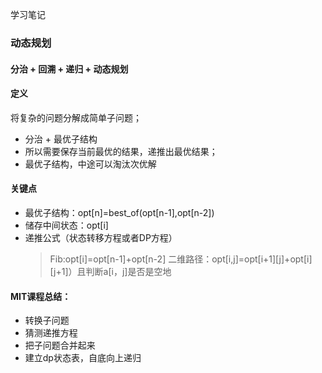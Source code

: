 学习笔记
###  动态规划
#### 分治 + 回溯 + 递归 + 动态规划
#### 定义
将复杂的问题分解成简单子问题；
* 分治 + 最优子结构
* 所以需要保存当前最优的结果，递推出最优结果；
* 最优子结构，中途可以淘汰次优解
#### 关键点
* 最优子结构：opt[n]=best_of(opt[n-1],opt[n-2])
* 储存中间状态：opt[i]
* 递推公式（状态转移方程或者DP方程）
  > Fib:opt[i]=opt[n-1]+opt[n-2]
  > 二维路径：opt[i,j]=opt[i+1][j]+opt[i][j+1]）且判断a[i，j]是否是空地
#### MIT课程总结：
* 转换子问题
* 猜测递推方程
* 把子问题合并起来
* 建立dp状态表，自底向上递归